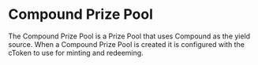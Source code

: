 # Compound Prize Pool

The Compound Prize Pool is a Prize Pool that uses Compound as the yield source.  When a Compound Prize Pool is created it is configured with the cToken to use for minting and redeeming.

